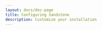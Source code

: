 ```yaml
---
layout: docs/doc-page
title: Configuring Sandstone
description: Customize your installation
---
```

